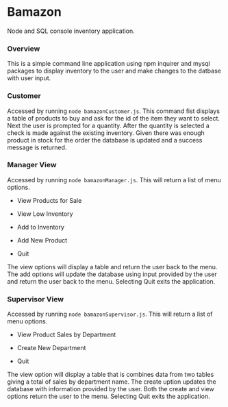 # Bamazon
Node and SQL console inventory application.


### Overview

This is a simple command line application using npm inquirer and mysql packages to display inventory to the user and make changes to the datbase with user input. 

### Customer

Accessed by running `node bamazonCustomer.js`.  This command fist displays a table of products to buy and ask for the id of the item they want to select.  Next the user is prompted for a quantity.  After the quantity is selected a check is made against the existing inventory.  Given there was enough product in stock for the order the database is updated and a success message is returned.


### Manager View

Accessed by running `node bamazonManager.js`. This will return a list of menu options.

* View Products for Sale
    
* View Low Inventory
    
* Add to Inventory
    
* Add New Product

* Quit

The view options will display a table and return the user back to the menu.  The add options will update the database using input provided by the user and return the user back to the menu. Selecting Quit exits the application.

### Supervisor View

Accessed by running `node bamazonSupervisor.js`.  This will return a list of menu options. 

* View Product Sales by Department

 * Create New Department
 
 * Quit

The view option will display a table that is combines data from two tables giving a total of sales by department name. The create uption updates the database with information provided by the user.  Both the create and view options return the user to the menu.  Selecting Quit exits the application.
